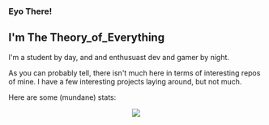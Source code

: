 ### Eyo There!
## I'm The Theory_of_Everything

I'm a student by day, and and enthusuast dev and gamer by night.

As you can probably tell, there isn't much here in terms of interesting repos of mine. I have a few interesting projects laying around, but not much.

Here are some (mundane) stats:
<div align="center">
  <img align="center" src="https://github-readme-stats.vercel.app/api?username=Theory-of-Everything&theme=ayu-mirage&show_icons=true">
</div>
<br>
